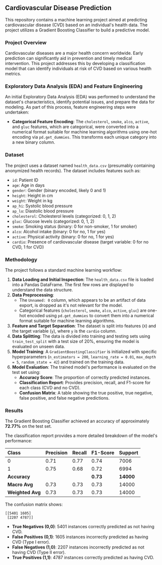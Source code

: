 ## Cardiovascular Disease Prediction

This repository contains a machine learning project aimed at predicting cardiovascular disease (CVD) based on an individual's health data. The project utilizes a Gradient Boosting Classifier to build a predictive model.

### Project Overview

Cardiovascular diseases are a major health concern worldwide. Early prediction can significantly aid in prevention and timely medical intervention. This project addresses this by developing a classification model that can identify individuals at risk of CVD based on various health metrics.

### Exploratory Data Analysis (EDA) and Feature Engineering

An initial Exploratory Data Analysis (EDA) was performed to understand the dataset's characteristics, identify potential issues, and prepare the data for modeling. As part of this process, feature engineering steps were undertaken:

  * **Categorical Feature Encoding**: The `cholesterol`, `smoke`, `alco`, `active`, and `gluc` features, which are categorical, were converted into a numerical format suitable for machine learning algorithms using one-hot encoding via `pd.get_dummies`. This transforms each unique category into a new binary column.

### Dataset

The project uses a dataset named `health_data.csv` (presumably containing anonymized health records). The dataset includes features such as:

  * `id`: Patient ID
  * `age`: Age in days
  * `gender`: Gender (binary encoded, likely 0 and 1)
  * `height`: Height in cm
  * `weight`: Weight in kg
  * `ap_hi`: Systolic blood pressure
  * `ap_lo`: Diastolic blood pressure
  * `cholesterol`: Cholesterol levels (categorized: 0, 1, 2)
  * `gluc`: Glucose levels (categorized: 0, 1, 2)
  * `smoke`: Smoking status (binary: 0 for non-smoker, 1 for smoker)
  * `alco`: Alcohol intake (binary: 0 for no, 1 for yes)
  * `active`: Physical activity (binary: 0 for no, 1 for yes)
  * `cardio`: Presence of cardiovascular disease (target variable: 0 for no CVD, 1 for CVD)

### Methodology

The project follows a standard machine learning workflow:

1.  **Data Loading and Initial Inspection**: The `health_data.csv` file is loaded into a Pandas DataFrame. The first few rows are displayed to understand the data structure.
2.  **Data Preprocessing**:
      * The `Unnamed: 0` column, which appears to be an artifact of data export, is dropped as it's not relevant for the model.
      * Categorical features (`cholesterol`, `smoke`, `alco`, `active`, `gluc`) are one-hot encoded using `pd.get_dummies` to convert them into a numerical format suitable for machine learning algorithms.
3.  **Feature and Target Separation**: The dataset is split into features (`X`) and the target variable (`y`), where `y` is the `cardio` column.
4.  **Data Splitting**: The data is divided into training and testing sets using `train_test_split` with a test size of 20%, ensuring the model is evaluated on unseen data.
5.  **Model Training**: A `GradientBoostingClassifier` is initialized with specific hyperparameters (`n_estimators = 200`, `learning_rate = 0.01`, `max_depth = 5`, `random_state = 42`) and trained on the training data.
6.  **Model Evaluation**: The trained model's performance is evaluated on the test set using:
      * **Accuracy Score**: The proportion of correctly predicted instances.
      * **Classification Report**: Provides precision, recall, and F1-score for each class (CVD and no CVD).
      * **Confusion Matrix**: A table showing the true positive, true negative, false positive, and false negative predictions.

### Results

The Gradient Boosting Classifier achieved an accuracy of approximately **72.77%** on the test set.

The classification report provides a more detailed breakdown of the model's performance:

| Class | Precision | Recall | F1-Score | Support |
| :---- | :-------- | :----- | :------- | :------ |
| 0 | 0.71 | 0.77 | 0.74 | 7006 |
| 1 | 0.75 | 0.68 | 0.72 | 6994 |
| **Accuracy** | | | **0.73** | **14000** |
| **Macro Avg** | 0.73 | 0.73 | 0.73 | 14000 |
| **Weighted Avg** | 0.73 | 0.73 | 0.73 | 14000 |

The confusion matrix shows:

```
[[5401 1605]
 [2207 4787]]
```

  * **True Negatives (0,0)**: 5401 instances correctly predicted as not having CVD.
  * **False Positives (0,1)**: 1605 instances incorrectly predicted as having CVD (Type I error).
  * **False Negatives (1,0)**: 2207 instances incorrectly predicted as not having CVD (Type II error).
  * **True Positives (1,1)**: 4787 instances correctly predicted as having CVD.

